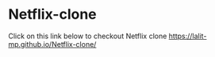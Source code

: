 # Netflix-clone
Click on this link below to checkout Netflix clone
https://lalit-mp.github.io/Netflix-clone/
